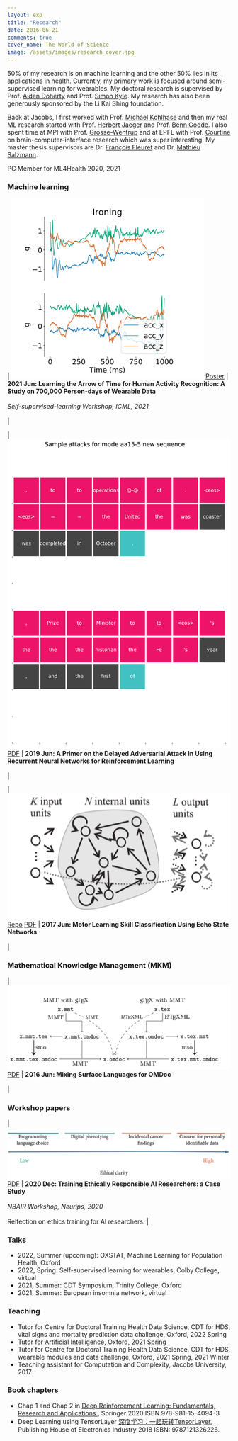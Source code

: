 ```yaml
---
layout: exp
title: "Research"
date: 2016-06-21
comments: true
cover_name: The World of Science
image: /assets/images/research_cover.jpg
---
```

50% of my research is on machine learning and the other 50% lies in its applications in health. Currently, my primary work is focused around semi-supervised learning for wearables. My doctoral research is supervised by Prof. [Aiden Doherty](https://www.ndph.ox.ac.uk/team/aiden-doherty) and Prof. [Simon Kyle](https://www.ndcn.ox.ac.uk/team/simon-kyle). My research has also been generously sponsored by the Li Kai Shing foundation.

Back at Jacobs, I first worked with Prof. [Michael Kohlhase](https://kwarc.info/people/mkohlhase/) and then my real ML research started with Prof. [Herbert Jaeger](http://minds.jacobs-university.de/herbert/) and Prof. [Benn Godde](https://www.researchgate.net/profile/Ben_Godde). 
I also spent time at MPI with Prof. [Grosse-Wentrup](https://ni.cs.univie.ac.at) and at EPFL with Prof. [Courtine](https://courtine-lab.epfl.ch) on brain-computer-interface research which was super interesting. My master thesis supervisors are Dr. [François Fleuret](https://www.idiap.ch/~fleuret/) and Dr. [Mathieu Salzmann](https://people.epfl.ch/mathieu.salzmann).

PC Member for ML4Health 2020, 2021

### Machine learning

| ![Example of forward and backward time flow](/assets/images/sample_aot.png) [Poster](/assets/files/aot.pdf) |  **2021 Jun: Learning the Arrow of Time for Human Activity Recognition: A Study on 700,000 Person-days of Wearable Data** <br/><br/> *Self-supervised-learning Workshop, ICML, 2021* <br/><br/> |


| ![Delayed Attack Samples](/assets/images/da_sample.jpg) [PDF](/assets/files/hang_thesis.pdf) |  **2019 Jun: A Primer on the Delayed Adversarial Attack in Using Recurrent Neural Networks for Reinforcement Learning** <br/><br/> |


| ![Echo State Network](/assets/images/esn.png) [Repo](https://github.com/angerhang/thesis) [PDF](/assets/files/thesis.pdf) |  **2017 Jun: Motor Learning Skill Classification Using Echo State Networks** <br/><br/>  | 


### Mathematical Knowledge Management (MKM)

| ![sTeX](/assets/images/mmt.png) [PDF](/assets/files/cicm_2016.pdf) |  **2016 Jun: Mixing Surface Languages for OMDoc** <br/><br/> | 

### Workshop papers

| ![Reasonable Ethics Scale](/assets/images/scale.png) [PDF](https://arxiv.org/abs/2011.11393) |  **2020 Dec: Training Ethically Responsible AI Researchers: a Case Study** <br/><br/> *NBAIR Workshop, Neurips, 2020* <br/><br/> Relfection on ethics training for AI researchers. | 


### Talks
* 2022, Summer (upcoming): OXSTAT, Machine Learning for Population Health, Oxford
* 2022, Spring: Self-supervised learning for wearables, Colby College, virtual 
* 2021, Summer: CDT Symposium, Trinity College, Oxford
* 2021, Summer: European insomnia network, virtual


### Teaching
* Tutor for Centre for Doctoral Training Health Data Science, CDT for HDS, vital signs and mortality prediction data challenge, Oxford, 2022 Spring
* Tutor for Artificial Intelligence, Oxford, 2021 Spring
* Tutor for Centre for Doctoral Training Health Data Science, CDT for HDS, wearable modules and data challenge, Oxford, 2021 Spring, 2021 Winter
* Teaching assistant for Computation and Complexity, Jacobs University, 2017

### Book chapters
* Chap 1 and Chap 2 in [Deep Reinforcement Learning: Fundamentals, Research and Applications
](https://deepreinforcementlearningbook.org/), Springer 2020 ISBN 978-981-15-4094-3 
* Deep Learning using TensorLayer [深度学习：一起玩转TensorLayer](https://www.amazon.com/%E6%B7%B1%E5%BA%A6%E5%AD%A6%E4%B9%A0-%E4%B8%80%E8%B5%B7%E7%8E%A9%E8%BD%ACTensorLayer-%E8%91%A3%E8%B1%AA-%E7%AD%89/dp/B078YDZTCY/ref=sr_1_2?keywords=tensorlayer&qid=1570048255&s=gateway&sr=8-2), Publishing House of Electronics Industry 2018 ISBN: 9787121326226.

<!-- * [16-720 Semester project: facial verifier](/assets/files/cv_poster.pdf)
* [The Evolution of Web Search Engines: Past, Present and Future](/assets/files/bigData.pdf) -->